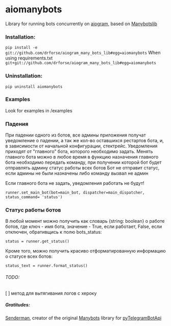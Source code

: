 # aiomanybots
Library for running bots concurrently on [aiogram](https://github.com/aiogram/aiogram), 
based on [Manybotslib](https://github.com/Senderman/manybotslib)

### Installation:
`pip install -e git://github.com/drforse/aiogram_many_bots_lib#egg=aiomanybots`
When using requirements.txt `git+git://github.com/drforse/aiogram_many_bots_lib#egg=aiomanybots`
### Uninstallation:
`pip uninstall aiomanybots`

### Examples
Look for examples in /examples

### Падения
При падении одного из ботов, все админы приложения получат уведомление о падении, а так же кол-во оставшихся рестартов бота, и, в зависимости от начальной конфигурации, стектрейс. Уведомления приходят от "главного" бота, которого необходимо задать. Менять главного бота можно в любое время в функцию назначения главного бота необходимо передать команду, при получении которой бот будет отправлять админу статус работы всех ботов Бот не отправит статус, если админы не были назначены либо команду вызвал не админ

Eсли главного бота не задать, уведомления работать не будут!

`runner.set_main_bot(bot=main_bot, dispatcher=main_dispatcher, status_command= 'status')`

### Статус работы ботов
В любой момент можно получить как словарь {string: boolean} о работе ботов, где ключ - имя бота, значение - True, если работает, False, если отключен, обративщись к полю bots_status:

`status = runner.get_status()`

Кроме того, можно получить красиво отформатированную информацию о статусе всех ботов:

`status_text = runner.format_status()`

###### TODO:
[ ] метод для вытягивания логов с хероку

##### Gratitudes:
 [Senderman](https://github.com/Senderman), creator of the original [Manybots](https://github.com/Senderman/manybotslib) library for [pyTelegramBotApi](https://github.com/eternnoir/pyTelegramBotAPI)
